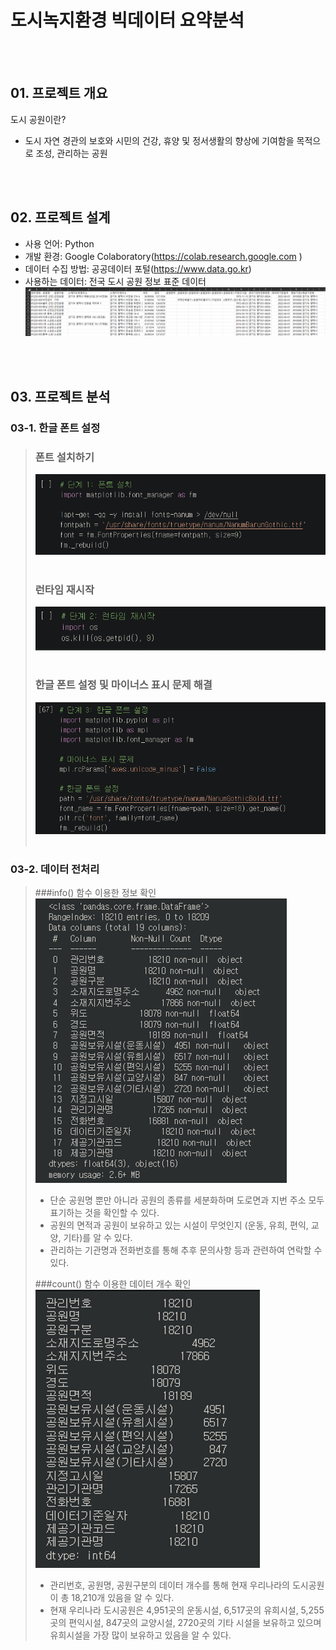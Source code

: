 # 도시녹지환경 빅데이터 요약분석

<br/><br/>
## 01. 프로젝트 개요

도시 공원이란? 
- 도시 자연 경관의 보호와 시민의 건강, 휴양 및 정서생활의 향상에 기여함을 목적으로 조성, 관리하는 공원

<br/><br/>
## 02. 프로젝트 설계

- 사용 언어: Python
- 개발 환경: Google Colaboratory(https://colab.research.google.com )
- 데이터 수집 방법: 공공데이터 포털(https://www.data.go.kr)
- 사용하는 데이터: 전국 도시 공원 정보 표준 데이터
  <img width="700" height="" src="./image/dataset.png"/>

<br/><br/>
## 03. 프로젝트 분석

### 03-1. 한글 폰트 설정

> ### 폰트 설치하기 <br/>
> <img width="" height="" src="./image/03-1-1.png"/>  <br/><br/>
>
> ### 런타임 재시작 <br/>
> <img width="" height="" src="./image/03-1-2.png"/>  <br/><br/>
>
> ### 한글 폰트 설정 및 마이너스 표시 문제 해결 <br/>
> <img width="" height="" src="./image/03-1-3.png"/>  <br/><br/>


### 03-2. 데이터 전처리

> ###info() 함수 이용한 정보 확인<br/>
> <img width="" height="" src="./image/03-2-1.png"/>
> - 단순 공원명 뿐만 아니라 공원의 종류를 세분화하며 도로면과 지번 주소 모두 표기하는 것을 확인할 수 있다.
> - 공원의 면적과 공원이 보유하고 있는 시설이 무엇인지 (운동, 유희, 편익, 교양, 기타)를 알 수 있다.
> - 관리하는 기관명과 전화번호를 통해 추후 문의사항 등과 관련하여 연락할 수 있다.
>
> ###count() 함수 이용한 데이터 개수 확인<br/>
> <img width="" height="" src="./image/03-2-2.png"/>
> - 관리번호, 공원명, 공원구분의 데이터 개수를 통해 현재 우리나라의 도시공원이 총 18,210개 있음을 알 수 있다.
> - 현재 우리나라 도시공원은 4,951곳의 운동시설, 6,517곳의 유희시설, 5,255곳의 편익시설, 
    847곳의 교양시설, 2720곳의 기타 시설을 보유하고 있으며 유희시설을 가장 많이 보유하고 있음을 알 수 있다.

